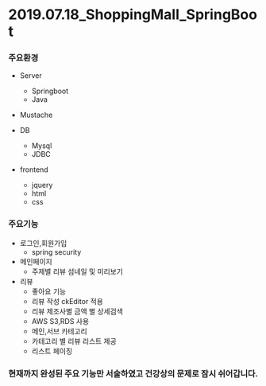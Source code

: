 # 2019.07.18_ShoppingMall_SpringBoot

### 주요환경
* Server
    * Springboot
    * Java
    
* Mustache   

* DB
    * Mysql
    * JDBC
    
* frontend
  * jquery
  * html
  * css
### 주요기능
* 로그인,회원가입
   * spring security
* 메인페이지
   * 주제별 리뷰 섬네일 및 미리보기
* 리뷰
   * 좋아요 기능
   * 리뷰 작성 ckEditor 적용
   * 리뷰 제조사별 금액 별 상세검색
   * AWS S3,RDS 사용
   * 메인,서브 카테고리
   * 카테고리 별 리뷰 리스트 제공
   * 리스트 페이징

### 현재까지 완성된 주요 기능만 서술하였고 건강상의 문제로 잠시 쉬어갑니다.
